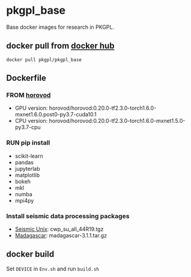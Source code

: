 # pkgpl_base
Base docker images for research in PKGPL.

## docker pull from [docker hub](https://hub.docker.com/r/pkgpl/pkgpl_base/tags)

`docker pull pkgpl/pkgpl_base`


## Dockerfile

### FROM [horovod](https://github.com/horovod/horovod)
- GPU version: horovod/horovod:0.20.0-tf2.3.0-torch1.6.0-mxnet1.6.0.post0-py3.7-cuda10.1
- CPU version: horovod/horovod:0.20.0-tf2.3.0-torch1.6.0-mxnet1.5.0-py3.7-cpu

### RUN pip install
- scikit-learn 
- pandas 
- jupyterlab 
- matplotlib 
- bokeh 
- mkl 
- numba 
- mpi4py

### Install seismic data processing packages
- [Seismic Unix](https://github.com/JohnWStockwellJr/SeisUnix): cwp_su_all_44R19.tgz
- [Madagascar](https://github.com/ahay/src): madagascar-3.1.1.tar.gz


## docker build

Set `DEVICE` in `Env.sh` and run `build.sh`
